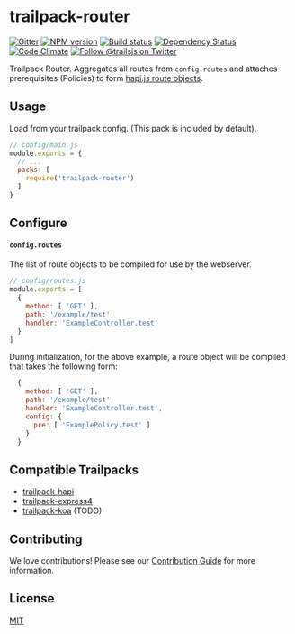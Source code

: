 # trailpack-router

[![Gitter][gitter-image]][gitter-url]
[![NPM version][npm-image]][npm-url]
[![Build status][ci-image]][ci-url]
[![Dependency Status][daviddm-image]][daviddm-url]
[![Code Climate][codeclimate-image]][codeclimate-url]
[![Follow @trailsjs on Twitter][twitter-image]][twitter-url]

Trailpack Router. Aggregates all routes from `config.routes` and attaches
prerequisites (Policies) to form [hapi.js route objects](http://hapijs.com/api#route-configuration).

## Usage
Load from your trailpack config. (This pack is included by default).

```js
// config/main.js
module.exports = {
  // ...
  packs: [
    require('trailpack-router')
  ]
}
```

## Configure

#### `config.routes`
The list of route objects to be compiled for use by the webserver.

```js
// config/routes.js
module.exports = [
  {
    method: [ 'GET' ],
    path: '/example/test',
    handler: 'ExampleController.test'
  }
]
```

During initialization, for the above example, a route object will be compiled
that takes the following form:

```js
  {
    method: [ 'GET' ],
    path: '/example/test',
    handler: 'ExampleController.test',
    config: {
      pre: [ 'ExamplePolicy.test' ]
    }
  }
```

## Compatible Trailpacks
- [trailpack-hapi](https://github.com/trailsjs/trailpack-hapi)
- [trailpack-express4](https://github.com/trailsjs/trailpack-express4)
- [trailpack-koa](https://github.com/trailsjs/trailpack-koa) (TODO)

## Contributing
We love contributions! Please see our [Contribution Guide](https://github.com/trailsjs/trails/blob/master/CONTRIBUTING.md)
for more information.

## License
[MIT](https://github.com/trailsjs/trailpack-router/blob/master/LICENSE)

[npm-image]: https://img.shields.io/npm/v/trailpack-router.svg?style=flat-square
[npm-url]: https://npmjs.org/package/trailpack-router
[ci-image]: https://img.shields.io/travis/trailsjs/trailpack-router/master.svg?style=flat-square
[ci-url]: https://travis-ci.org/trailsjs/trailpack-router
[daviddm-image]: http://img.shields.io/david/trailsjs/trailpack-router.svg?style=flat-square
[daviddm-url]: https://david-dm.org/trailsjs/trailpack-router
[codeclimate-image]: https://img.shields.io/codeclimate/github/trailsjs/trailpack-router.svg?style=flat-square
[codeclimate-url]: https://codeclimate.com/github/trailsjs/trailpack-router
[gitter-image]: http://img.shields.io/badge/+%20GITTER-JOIN%20CHAT%20%E2%86%92-1DCE73.svg?style=flat-square
[gitter-url]: https://gitter.im/trailsjs/trails
[twitter-image]: https://img.shields.io/twitter/follow/trailsjs.svg?style=social
[twitter-url]: https://twitter.com/trailsjs
